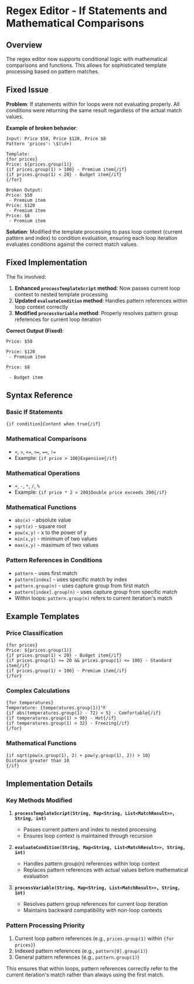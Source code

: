 # Regex Editor - If Statements and Mathematical Comparisons

## Overview

The regex editor now supports conditional logic with mathematical comparisons and functions. This allows for sophisticated template processing based on pattern matches.

## Fixed Issue

**Problem**: If statements within for loops were not evaluating properly. All conditions were returning the same result regardless of the actual match values.

**Example of broken behavior**:
```
Input: Price $50, Price $120, Price $8
Pattern 'prices': \$(\d+)

Template:
{for prices}
Price: ${prices.group(1)}
{if prices.group(1) > 100} - Premium item{/if}
{if prices.group(1) < 20} - Budget item{/if}
{/for}

Broken Output:
Price: $50
 - Premium item
Price: $120
 - Premium item 
Price: $8
 - Premium item
```

**Solution**: Modified the template processing to pass loop context (current pattern and index) to condition evaluation, ensuring each loop iteration evaluates conditions against the correct match values.

## Fixed Implementation

The fix involved:

1. **Enhanced `processTemplateScript` method**: Now passes current loop context to nested template processing
2. **Updated `evaluateCondition` method**: Handles pattern references within loop context correctly
3. **Modified `processVariable` method**: Properly resolves pattern group references for current loop iteration

**Correct Output (Fixed)**:
```
Price: $50

Price: $120
 - Premium item

Price: $8

 - Budget item
```

## Syntax Reference

### Basic If Statements
```
{if condition}Content when true{/if}
```

### Mathematical Comparisons
- `<`, `>`, `<=`, `>=`, `==`, `!=`
- Example: `{if price > 100}Expensive{/if}`

### Mathematical Operations
- `+`, `-`, `*`, `/`, `%`
- Example: `{if price * 2 > 200}Double price exceeds 200{/if}`

### Mathematical Functions
- `abs(x)` - absolute value
- `sqrt(x)` - square root
- `pow(x,y)` - x to the power of y
- `min(x,y)` - minimum of two values
- `max(x,y)` - maximum of two values

### Pattern References in Conditions
- `pattern` - uses first match
- `pattern[index]` - uses specific match by index
- `pattern.group(n)` - uses capture group from first match
- `pattern[index].group(n)` - uses capture group from specific match
- Within loops: `pattern.group(n)` refers to current iteration's match

## Example Templates

### Price Classification
```
{for prices}
Price: ${prices.group(1)}
{if prices.group(1) < 20} - Budget item{/if}
{if prices.group(1) >= 20 && prices.group(1) <= 100} - Standard item{/if}
{if prices.group(1) > 100} - Premium item{/if}
{/for}
```

### Complex Calculations
```
{for temperatures}
Temperature: {temperatures.group(1)}°F
{if abs(temperatures.group(1) - 72) < 5} - Comfortable{/if}
{if temperatures.group(1) > 90} - Hot{/if}
{if temperatures.group(1) < 32} - Freezing{/if}
{/for}
```

### Mathematical Functions
```
{if sqrt(pow(x.group(1), 2) + pow(y.group(1), 2)) > 10}
Distance greater than 10
{/if}
```

## Implementation Details

### Key Methods Modified

1. **`processTemplateScript(String, Map<String, List<MatchResult>>, String, int)`**
   - Passes current pattern and index to nested processing
   - Ensures loop context is maintained through recursion

2. **`evaluateCondition(String, Map<String, List<MatchResult>>, String, int)`**
   - Handles pattern.group(n) references within loop context
   - Replaces pattern references with actual values before mathematical evaluation

3. **`processVariable(String, Map<String, List<MatchResult>>, String, int)`**
   - Resolves pattern group references for current loop iteration
   - Maintains backward compatibility with non-loop contexts

### Pattern Processing Priority
1. Current loop pattern references (e.g., `prices.group(1)` within `{for prices}`)
2. Indexed pattern references (e.g., `pattern[0].group(1)`)
3. General pattern references (e.g., `pattern.group(1)`)

This ensures that within loops, pattern references correctly refer to the current iteration's match rather than always using the first match.